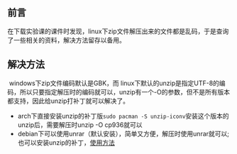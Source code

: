 ## 前言

​        在下载实验课的课件时发现，linux下zip文件解压出来的文件都是乱码，于是查询了一些相关的资料，解决方法留存以备用。

<!--more-->

## 解决方法
​       windows下zip文件编码默认是GBK，而 linux下默认的unzip是指定UTF-8的编码，所以只要指定解压时的编码就可以，unzip有一个-O的参数，但不是所有版本都支持，因此给unzip打补丁就可以解决了。

- arch下直接安装unzip的补丁版```sudo pacman -S unzip-iconv```安装这个版本的unzip后，需要解压时unzip -O cp936就可以
- debian下可以使用unrar（默认安装），简单又方便，解压时使用unrar就可以;也可以安装unzip的补丁，[使用方法](https://link.zhihu.com/?target=https%3A//github.com/ikohara/dpkg-unzip-iconv)
